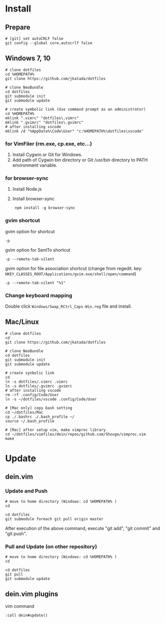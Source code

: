 Install
=======

Prepare
--------

	# [git] set autoCRLF false
	git config --global core.autocrlf false

Windows 7, 10
----------

	# clone dotfiles
	cd %HOMEPATH%
	git clone https://github.com/jkatada/dotfiles
	
	# clone NeoBundle
	cd dotfiles
	git submodule init
	git submodule update
	
	# create symbolic link (Use command prompt as an administrator)
	cd %HOMEPATH%
	mklink ".vimrc" "dotfiles\.vimrc"
	mklink ".gvimrc" "dotfiles\.gvimrc"
	# after installing vscode
	mklink /d "%AppData%\Code\User" "c:%HOMEPATH%\dotfiles\vscode"

### for VimFiler (rm.exe, cp.exe, etc...)
    
1. Install Cygwin or Git for Windows.
2. Add path of Cygwin bin directory or Git /usr/bin directory to PATH environment variable.

### for browser-sync
    
1. Install Node.js
2. Install browser-sync

		npm install -g browser-sync

### gvim shortcut

gvim option for shortcut

	-p

gvim option for SentTo shortcut

	-p --remote-tab-silent
 
gvim option for file association shortcut
(change from regedit. key: `HKEY_CLASSES_ROOT/Applications/gvim.exe/shell/open/command`)

	-p --remote-tab-silent "%1"

### Change keyboard mapping

Double click `Windows/Swap_RCtrl_Caps-Win.reg` file and install.


Mac/Linux
---------

	# clone dotfiles
	cd
	git clone https://github.com/jkatada/dotfiles
	
	# clone NeoBundle
	cd dotfiles
	git submodule init
	git submodule update
	
	# create synbolic link
	cd
	ln -s dotfiles/.vimrc .vimrc
	ln -s dotfiles/.gvimrc .gvimrc
	# after installing vscode
    rm -rf .config/Code/User
	ln -s ~/dotfiles/vscode .config/Code/User

	# [Mac only] copy bash setting
	cd ~/dotfiles/Mac
	cp ./.bashrc ./.bash_profile ~/
	source ~/.bash_profile

    # [Mac] after setup vim, make vimproc library
    cd ~/dotfiles/vimfiles/dein/repos/github.com/Shougo/vimproc.vim
    make

Update
=======

dein.vim
----------

### Update and Push

    # move to home directory (Windows: cd %HOMEPATH% )
    cd
    
    cd dotfiles
    git submodule foreach git pull origin master

After execution of the above command, execute "git add", "git commit" and "git push".

### Pull and Update (on other repository)

    # move to home directory (Windows: cd %HOMEPATH% )
    cd
    
    cd dotfiles
    git pull
    git submodule update


dein.vim plugins
-----------------

vim command

    :call dein#update()

